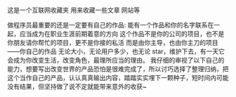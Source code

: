 # 
这是一个互联网收藏夹
用来收藏一些文章 网站等

做程序员最重要的还是一定要有自己的作品:
能有一个作品和你的名字联系在一起，应当成为在职业生涯前期着意的方向
这个作品不是你的公司的项目，也不是你朋友请你帮忙的项目，更不是你接的私活
而是由你主导，也由你主刀的项目——你自己的作品
无论大小，无论用户多少，也无论 star，维护下去，有一天它会成为你改变生活，改变角色，最理所应当的理由。
我仔细的审视了以下自己的能力，想要写出改变世界的产品恐怕是很难完成了，所以讨巧选择了整理归纳，把这个当作自己的产品，认认真真输出内容，踏踏实实埋下一颗种子，短时间内可能没有结果，但坚持做了说不定就能带来意外的收获~

